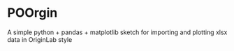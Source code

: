 # POOrgin
A simple python + pandas + matplotlib sketch for importing and plotting xlsx data in OriginLab style
